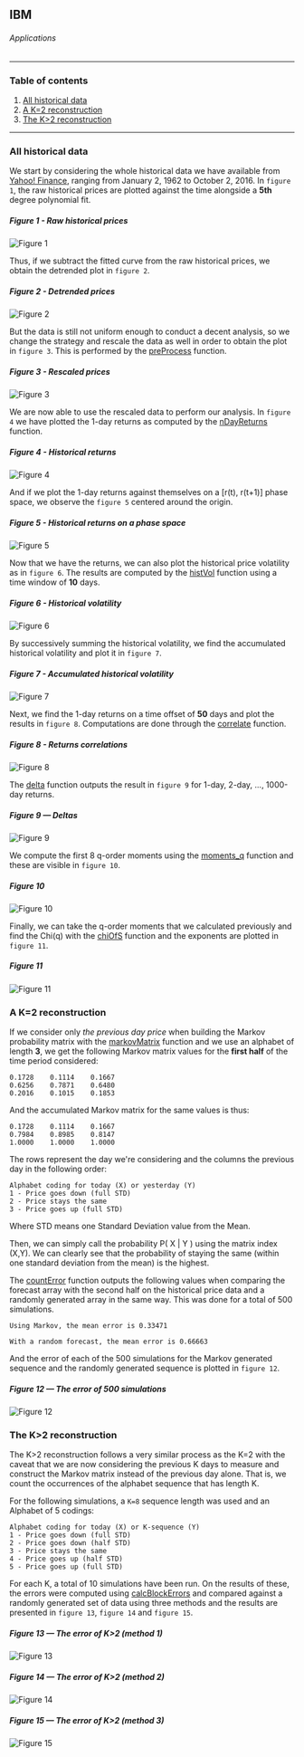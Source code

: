 ## IBM
###### Applications

---

### Table of contents

1. [All historical data](#all-historical-data)
2. [A K=2 reconstruction](#a-k2-reconstruction)
3. [The K>2 reconstruction](#the-k2-reconstruction)

---

### All historical data

We start by considering the whole historical data we have available from [Yahoo! Finance](https://finance.yahoo.com/quote/IBM?p=IBM), ranging from January 2, 1962 to October 2, 2016. In `figure 1`, the raw historical prices are plotted against the time alongside a **5th** degree polynomial fit.

##### Figure 1 - Raw historical prices
![Figure 1](https://raw.githubusercontent.com/joaocarmo/market-reconstruction/master/Applications/IBM/images/fig1.png)

Thus, if we subtract the fitted curve from the raw historical prices, we obtain the detrended plot in `figure 2`.

##### Figure 2 - Detrended prices
![Figure 2](https://raw.githubusercontent.com/joaocarmo/market-reconstruction/master/Applications/IBM/images/fig2.png)

But the data is still not uniform enough to conduct a decent analysis, so we change the strategy and rescale the data as well in order to obtain the plot in `figure 3`. This is performed by the [preProcess](https://github.com/joaocarmo/market-reconstruction/wiki/preProcess) function.

##### Figure 3 - Rescaled prices
![Figure 3](https://raw.githubusercontent.com/joaocarmo/market-reconstruction/master/Applications/IBM/images/fig3.png)

We are now able to use the rescaled data to perform our analysis. In `figure 4` we have plotted the 1-day returns as computed by the [nDayReturns](https://github.com/joaocarmo/market-reconstruction/wiki/nDayReturns) function.

##### Figure 4 - Historical returns
![Figure 4](https://raw.githubusercontent.com/joaocarmo/market-reconstruction/master/Applications/IBM/images/fig4.png)

And if we plot the 1-day returns against themselves on a [r(t), r(t+1)] phase space, we observe the `figure 5` centered around the origin.

##### Figure 5 - Historical returns on a phase space
![Figure 5](images/fig5.png)

Now that we have the returns, we can also plot the historical price volatility as in `figure 6`. The results are computed by the [histVol](https://github.com/joaocarmo/market-reconstruction/wiki/histVol) function using a time window of **10** days.

##### Figure 6 - Historical volatility
![Figure 6](images/fig6.png)

By successively summing the historical volatility, we find the accumulated historical volatility and plot it in `figure 7`.

##### Figure 7 - Accumulated historical volatility
![Figure 7](images/fig7.png)

Next, we find the 1-day returns on a time offset of **50** days and plot the results in `figure 8`. Computations are done through the [correlate](https://github.com/joaocarmo/market-reconstruction/wiki/correlate) function.

##### Figure 8 - Returns correlations
![Figure 8](images/fig8.png)

The [delta](https://github.com/joaocarmo/market-reconstruction/wiki/delta) function outputs the result in `figure 9` for 1-day, 2-day, ..., 1000-day returns.

##### Figure 9 — Deltas
![Figure 9](https://raw.githubusercontent.com/joaocarmo/market-reconstruction/master/Applications/IBM/images/fig9.png)

We compute the first 8 q-order moments using the [moments_q](https://github.com/joaocarmo/market-reconstruction/wiki/moments_q) function and these are visible in `figure 10`.

##### Figure 10
![Figure 10](https://raw.githubusercontent.com/joaocarmo/market-reconstruction/master/Applications/IBM/images/fig10.png)

Finally, we can take the q-order moments that we calculated previously and find the Chi(q) with the [chiOfS](https://github.com/joaocarmo/market-reconstruction/wiki/chiOfS) function and the exponents are plotted in `figure 11`.

##### Figure 11
![Figure 11](https://raw.githubusercontent.com/joaocarmo/market-reconstruction/master/Applications/IBM/images/fig11.png)

### A K=2 reconstruction

If we consider only _the previous day price_ when building the Markov probability matrix with the [markovMatrix](https://github.com/joaocarmo/market-reconstruction/wiki/markovMatrix) function and we use an alphabet of length **3**, we get the following Markov matrix values for the **first half** of the time period considered:

```
0.1728    0.1114    0.1667
0.6256    0.7871    0.6480
0.2016    0.1015    0.1853
```

And the accumulated Markov matrix for the same values is thus:

```
0.1728    0.1114    0.1667
0.7984    0.8985    0.8147
1.0000    1.0000    1.0000
```

The rows represent the day we're considering and the columns the previous day in the following order:

```
Alphabet coding for today (X) or yesterday (Y)
1 - Price goes down (full STD)
2 - Price stays the same
3 - Price goes up (full STD)
```

Where STD means one Standard Deviation value from the Mean.

Then, we can simply call the probability P( X | Y ) using the matrix index (X,Y). We can clearly see that the probability of staying the same (within one standard deviation from the mean) is the highest.

The [countError](https://github.com/joaocarmo/market-reconstruction/wiki/countError) function outputs the following values when comparing the forecast array with the second half on the historical price data and a randomly generated array in the same way. This was done for a total of 500 simulations.

```
Using Markov, the mean error is 0.33471

With a random forecast, the mean error is 0.66663
```

And the error of each of the 500 simulations for the Markov generated sequence and the randomly generated sequence is plotted in `figure 12`.

##### Figure 12 — The error of 500 simulations
![Figure 12](https://raw.githubusercontent.com/joaocarmo/market-reconstruction/master/Applications/IBM/images/fig12.png)

### The K>2 reconstruction

The K>2 reconstruction follows a very similar process as the K=2 with the caveat that we are now considering the previous K days to measure and construct the Markov matrix instead of the previous day alone. That is, we count the occurrences of the alphabet sequence that has length K.

For the following simulations, a `K=8` sequence length was used and an Alphabet of 5 codings:

```
Alphabet coding for today (X) or K-sequence (Y)
1 - Price goes down (full STD)
2 - Price goes down (half STD)
3 - Price stays the same
4 - Price goes up (half STD)
5 - Price goes up (full STD)
```

For each K, a total of 10 simulations have been run. On the results of these, the errors were computed using [calcBlockErrors](https://github.com/joaocarmo/market-reconstruction/wiki/calcBlockErrors) and compared against a randomly generated set of data using three methods and the results are presented in `figure 13`, `figure 14` and `figure 15`.

##### Figure 13 — The error of K>2 (method 1)
![Figure 13](https://raw.githubusercontent.com/joaocarmo/market-reconstruction/master/Applications/IBM/images/fig13.png)

##### Figure 14 — The error of K>2 (method 2)
![Figure 14](https://raw.githubusercontent.com/joaocarmo/market-reconstruction/master/Applications/IBM/images/fig14.png)

##### Figure 15 — The error of K>2 (method 3)
![Figure 15](https://raw.githubusercontent.com/joaocarmo/market-reconstruction/master/Applications/IBM/images/fig15.png)
